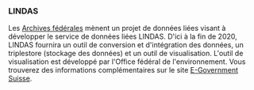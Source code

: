 ### LINDAS

Les [Archives fédérales](https://www.bar.admin.ch/) mènent un projet de données liées visant à développer le service de données liées LINDAS. D'ici à la fin de 2020, LINDAS fournira un outil de conversion et d'intégration des données, un triplestore (stockage des données) et un outil de visualisation. L'outil de visualisation est développé par l'Office fédéral de l'environnement. Vous trouverez des informations complémentaires sur le site [E-Government Suisse](https://www.egovernment.ch/fr/umsetzung/e-government-schweiz-2008-2015/lindas/).